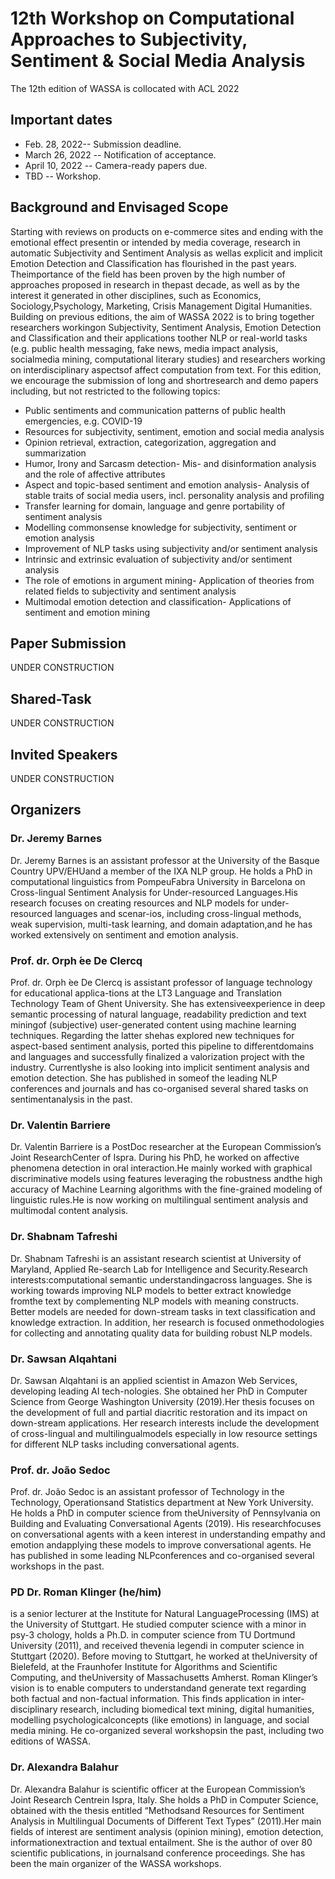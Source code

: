 # 12th Workshop on Computational Approaches to Subjectivity, Sentiment & Social Media Analysis
The 12th edition of WASSA is collocated with ACL 2022
## Important dates
- Feb. 28, 2022-- Submission deadline.
- March 26, 2022 -- Notification of acceptance.
- April 10, 2022 -- Camera-ready papers due.
- TBD -- Workshop.

## Background and Envisaged Scope

Starting with reviews on products on e-commerce sites and ending with the emotional effect presentin or intended by media coverage, research in automatic Subjectivity and Sentiment Analysis as wellas explicit and implicit Emotion Detection and Classification has flourished in the past years.  Theimportance of the field has been proven by the high number of approaches proposed in research in thepast decade, as well as by the interest it generated in other disciplines, such as Economics, Sociology,Psychology, Marketing, Crisis Management  Digital Humanities. Building on previous editions, the aim of WASSA 2022 is to bring together researchers workingon Subjectivity, Sentiment Analysis, Emotion Detection and Classification and their applications toother NLP or real-world tasks (e.g.  public health messaging, fake news, media impact analysis, socialmedia mining, computational literary studies) and researchers working on interdisciplinary aspectsof affect computation from text.  For this edition,  we encourage the submission of long and shortresearch and demo papers including, but not restricted to the following topics:

- Public sentiments and communication patterns of public health emergencies, e.g.  COVID-19
- Resources for subjectivity, sentiment, emotion and social media analysis
- Opinion retrieval, extraction, categorization, aggregation and summarization
- Humor, Irony and Sarcasm detection- Mis- and disinformation analysis and the role of affective attributes
- Aspect and topic-based sentiment and emotion analysis- Analysis of stable traits of social media users, incl.  personality analysis and profiling
- Transfer learning for domain, language and genre portability of sentiment analysis
- Modelling commonsense knowledge for subjectivity, sentiment or emotion analysis
- Improvement of NLP tasks using subjectivity and/or sentiment analysis
- Intrinsic and extrinsic evaluation of subjectivity and/or sentiment analysis
- The role of emotions in argument mining- Application of theories from related fields to subjectivity and sentiment analysis
- Multimodal emotion detection and classification- Applications of sentiment and emotion mining

## Paper Submission

UNDER CONSTRUCTION

## Shared-Task

UNDER CONSTRUCTION

## Invited Speakers

UNDER CONSTRUCTION

## Organizers

### Dr. Jeremy Barnes 
Dr. Jeremy Barnes is an assistant professor at the University of the Basque Country UPV/EHUand a member of the IXA NLP group.  He holds a PhD in computational linguistics from PompeuFabra University in Barcelona on Cross-lingual Sentiment Analysis for Under-resourced Languages.His research focuses on creating resources and NLP models for under-resourced languages and scenar-ios, including cross-lingual methods, weak supervision, multi-task learning, and domain adaptation,and he has worked extensively on sentiment and emotion analysis.

### Prof. dr. Orph ́ee De Clercq
Prof. dr. Orph ́ee De Clercq is assistant professor of language technology for educational applica-tions at the LT3 Language and Translation Technology Team of Ghent University.  She has extensiveexperience in deep semantic processing of natural language, readability prediction and text miningof (subjective) user-generated content using machine learning techniques.  Regarding the latter shehas  explored  new  techniques  for  aspect-based  sentiment  analysis,  ported  this  pipeline  to  differentdomains and languages and successfully finalized a valorization project with the industry.  Currentlyshe is also looking into implicit sentiment analysis and emotion detection.  She has published in someof the leading NLP conferences and journals and has co-organised several shared tasks on sentimentanalysis in the past.

### Dr.  Valentin  Barriere
Dr.  Valentin  Barriere is  a  PostDoc  researcher  at  the  European  Commission’s  Joint  ResearchCenter of Ispra.  During his PhD, he worked on affective phenomena detection in oral interaction.He mainly worked with graphical discriminative models using features leveraging the robustness andthe high accuracy of Machine Learning algorithms with the fine-grained modeling of linguistic rules.He is now working on multilingual sentiment analysis and multimodal content analysis.

### Dr. Shabnam Tafreshi
Dr. Shabnam Tafreshi is an assistant research scientist at University of Maryland, Applied Re-search Lab for Intelligence and Security.Research interests:computational semantic understandingacross languages.  She is working towards improving NLP models to better extract knowledge fromthe text by complementing NLP models with meaning constructs. Better models are needed for down-stream tasks in text classification and knowledge extraction.  In addition, her research is focused onmethodologies for collecting and annotating quality data for building robust NLP models.

### Dr. Sawsan Alqahtani
Dr. Sawsan Alqahtani is an applied scientist in Amazon Web Services, developing leading AI tech-nologies.  She obtained her PhD in Computer Science from George Washington University (2019).Her thesis focuses on the development of full and partial diacritic restoration and its impact on down-stream applications.  Her research interests include the development of cross-lingual and multilingualmodels especially in low resource settings for different NLP tasks including conversational agents.

### Prof.  dr.  João  Sedoc
Prof.  dr.  João  Sedoc is  an  assistant  professor  of  Technology  in  the  Technology,  Operationsand Statistics department at New York University.  He holds a PhD in computer science from theUniversity of Pennsylvania on Building and Evaluating Conversational Agents (2019).  His researchfocuses on conversational agents with a keen interest in understanding empathy and emotion andapplying  these  models  to  improve  conversational  agents.   He  has  published  in  some  leading  NLPconferences and co-organised several workshops in the past.

### PD  Dr.  Roman  Klinger  (he/him)
is  a  senior  lecturer  at  the  Institute  for  Natural  LanguageProcessing (IMS) at the University of Stuttgart.  He studied computer science with a minor in psy-3
chology, holds a Ph.D. in computer science from TU Dortmund University (2011), and received thevenia legendi in computer science in Stuttgart (2020).  Before moving to Stuttgart, he worked at theUniversity of Bielefeld, at the Fraunhofer Institute for Algorithms and Scientific Computing, and theUniversity of Massachusetts Amherst.  Roman Klinger’s vision is to enable computers to understandand generate text regarding both factual and non-factual information.  This finds application in inter-disciplinary research, including biomedical text mining, digital humanities, modelling psychologicalconcepts (like emotions) in language, and social media mining.  He co-organized several workshopsin the past, including two editions of WASSA.

### Dr. Alexandra Balahur
Dr. Alexandra Balahur is scientific officer at the European Commission’s Joint Research Centrein Ispra, Italy.  She holds a PhD in Computer Science, obtained with the thesis entitled “Methodsand Resources for Sentiment Analysis in Multilingual Documents of Different Text Types” (2011).Her main fields of interest are sentiment analysis (opinion mining), emotion detection, informationextraction and textual entailment.  She is the author of over 80 scientific publications,  in journalsand conference proceedings.  She has been the main organizer of the WASSA workshops.
